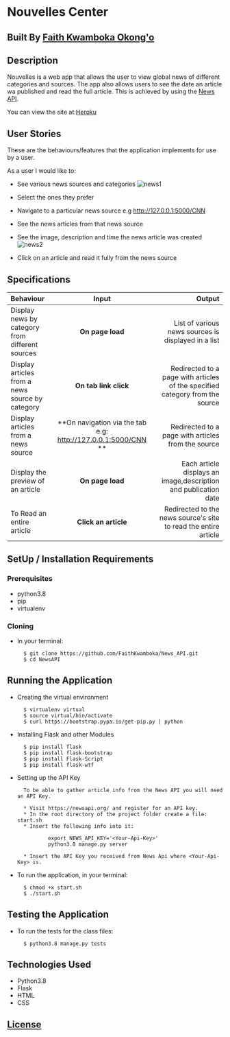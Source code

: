 # Nouvelles Center

## Built By [Faith Kwamboka Okong'o](https://github.com/FaithKwamboka)

## Description
Nouvelles is a web app that allows the user to view global news of different categories and sources. The app also allows users to see the date an article wa published and read the full article. This is achieved by using the [News API](https://newsapi.org/).

You can view the site at:[Heroku]()

## User Stories
These are the behaviours/features that the application implements for use by a user.

As a user I would like to:
* See various news sources and categories
![news1](https://user-images.githubusercontent.com/100117264/166223780-de5a599e-f1aa-4102-b809-19c5fbe45cfc.png)

* Select the ones they prefer
* Navigate to a particular news source e.g http://127.0.0.1:5000/CNN
* See the news articles from that news source
* See the image, description and time the news article was created
![news2](https://user-images.githubusercontent.com/100117264/166223793-bcb6b86d-d80e-44ab-86e2-fdf750705921.png)

* Click on an article and read it fully from the news source

## Specifications
| Behaviour | Input | Output |
| :---------------- | :---------------: | ------------------: |
| Display news by category from different sources | **On page load** | List of various news sources is displayed in a list |
| Display articles from a news source by category | **On tab link click** | Redirected to a page with articles of the specified category from the source |
| Display articles from a news source | **On navigation via the tab e.g: http://127.0.0.1:5000/CNN  ** | Redirected to a page with articles from the source |
| Display the preview of an article | **On page load** | Each article displays an image,description and publication date |
| To Read an entire article  | **Click an article** | Redirected to the news source's site to read the entire article |


## SetUp / Installation Requirements
### Prerequisites
* python3.8
* pip
* virtualenv

### Cloning
* In your terminal:

        $ git clone https://github.com/FaithKwamboka/News_API.git
        $ cd NewsAPI

## Running the Application
* Creating the virtual environment

        $ virtualenv virtual
        $ source virtual/bin/activate
        $ curl https://bootstrap.pypa.io/get-pip.py | python

* Installing Flask and other Modules

        $ pip install flask
        $ pip install flask-bootstrap
        $ pip install Flask-Script
        $ pip install flask-wtf

* Setting up the API Key

        To be able to gather article info from the News API you will need an API Key.

        * Visit https://newsapi.org/ and register for an API key.
        * In the root directory of the project folder create a file: start.sh
        * Insert the following info into it:

                export NEWS_API_KEY='<Your-Api-Key>'
                python3.8 manage.py server

        * Insert the API Key you received from News Api where <Your-Api-Key> is.

* To run the application, in your terminal:

        $ chmod +x start.sh
        $ ./start.sh

## Testing the Application
* To run the tests for the class files:

        $ python3.8 manage.py tests

## Technologies Used
* Python3.8
* Flask
* HTML
* CSS

## [License](https://github.com/FaithKwamboka/News_API/blob/master/LICENSE)


